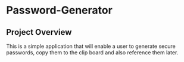 # Password-Generator
## Project Overview 
This is a simple application that will enable a user to generate secure passwords, copy them to the clip board and also reference them later.